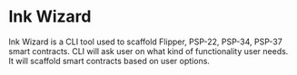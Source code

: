 # Ink Wizard

Ink Wizard is a CLI tool used to scaffold Flipper, PSP-22, PSP-34, PSP-37 smart contracts. CLI will ask user on what kind of functionality user needs. It will scaffold smart contracts based on user options.
